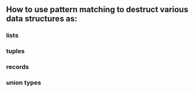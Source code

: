 ## How to use pattern matching to destruct various data structures as:

### lists

### tuples

### records

### union types
